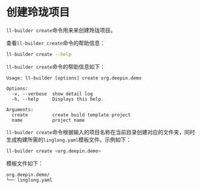 # 创建玲珑项目

`ll-builder create`命令用来来创建玲珑项目。

查看`ll-builder create`命令的帮助信息：

```bash
ll-builder create --help
```

`ll-builder create`命令的帮助信息如下：

```text
Usage: ll-builder [options] create org.deepin.demo

Options:
  -v, --verbose  show detail log
  -h, --help     Displays this help.

Arguments:
  create         create build template project
  name           project name
```

`ll-builder create`命令根据输入的项目名称在当前目录创建对应的文件夹，同时生成构建所需的`linglong.yaml`模板文件。示例如下：

```bash
ll-builder create <org.deepin.demo>
```

模板文件如下：

```text
org.deepin.demo/
└── linglong.yaml
```
